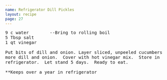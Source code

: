 ```yaml
---
name: Refrigerator Dill Pickles
layout: recipe
page: 27
---
```


<pre>
9 c water        --Bring to rolling boil
5 Tbsp salt
1 qt vinegar

Put bits of dill and onion. Layer sliced, unpeeled cucumbers then
more dill and onion.  Cover with hot vinegar mix.  Store in
refrigerator.  Let stand 5 days.  Ready to eat.

**Keeps over a year in refrigerator
</pre>
